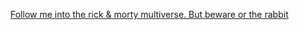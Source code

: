 [Follow me into the rick & morty multiverse. But beware or the rabbit](https://bontalakomboprince.github.io/404-Page/)
